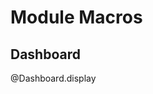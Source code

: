 <!--
attribute: 
version:  0.0.1
language: en
narrator: UK English Female
title: Module Macros for Car dashboard
comment:  This is placeholder module to save macros used in other modules.

@version_history 

@end

script: assets/html5-canvas-speedometer/js/fraction.min.js
script: assets/html5-canvas-speedometer/js/speedometer.js

@onload
console.log("Loading dashboard module");

async function waitForDashboard() {
  while (!window.Dashboard) {
    await new Promise(resolve => setTimeout(resolve, 100)); // wait 100ms
  }
  // Once window.connection is available
  dashboardAvailable();
}

function dashboardAvailable() {
    console.log("Dashboard module loaded");
}

// Call this function to start the waiting process
waitForDashboard();

window.turnSignalsStates = {
        'left':  false,
        'right': false
    }
    
window.iconsStates = {
        // main circle
        'dippedBeam': 1,
        'brake':      1,
        'drift':      1,
        'highBeam':   1,
        'lock':       1,
        'seatBelt':   1,
        'engineTemp': 2,
        'stab':       1,
        'abs':        1,
        // right circle
        'gas':        2,
        'trunk':      1,
        'bonnet':     1,
        'doors':      1,
        // left circle
        'battery':    2,
        'oil':        2,
        'engineFail': 2
    }

window.speed = 0.0;
window.gas = 0.5;
window.mileage = 12345;
window.tacho = 0.0;

@end

@Dashboard.display
<div id="speedometer" style="transform: scale(1.0); transform-origin: top left;">
<div style="display: none;"><img id="sprite" src="assets/html5-canvas-speedometer/assets/icons.svg"></div>
<canvas id="canvas" width="560" height="280"></canvas>
</div>

<script>
    setInterval(function()
    {
        try
        {
            window.Dashboard.draw( document.getElementById("canvas"), 
                window.speed, 
                window.tacho, 
                window.gas, 
                window.mileage, 
                window.turnSignalsStates, 
                window.iconsStates );
        }
        catch (error)
        {
            console.error("An error occurred:", error);
        }
        
    }, 1000/16);

"LIA: wait"
</script>
@end
-->

# Module Macros

## Dashboard

@Dashboard.display

<script>
    setInterval(function()
    {
        console.log( "Update" );

        try
        {
            window.mileage += 1;
            window.speed = (window.speed + 0.001) % 1;
            window.tacho = (window.tacho + 0.01) % 1;
            window.gas = (window.gas + 0.01) % 1;
        }
        catch (error)
        {
            console.error("An error occurred:", error);
        }
        
    }, 1000/10);
</script>